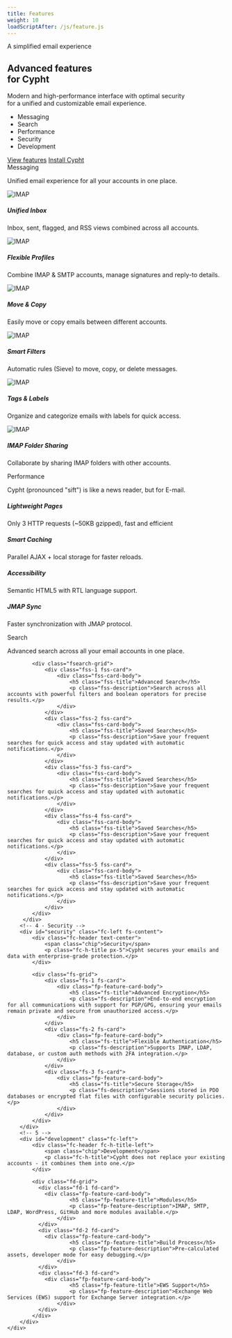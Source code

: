 ```yaml
---
title: Features
weight: 10
loadScriptAfter: /js/feature.js
---
```


<div class="d-flex flex-column justify-content-center gap-4">
    <section class="hero-features">
        <div class="hero-content text-center d-flex flex-column row-gap-4">
            <div class="d-flex flex-column gap-3">
                <div >
                    <span class="chip">A simplified email experience</span>
                </div>
                <h1 class="hero-title">
                    Advanced features <br> for Cypht
                </h1>
                <p class="hero-subtitle">
                    Modern and high-performance interface with optimal security <br>
                    for a unified and customizable email experience.
                </p>
            </div>    
            <div class="d-flex justify-center">
                <ul class="d-flex gap-2  flex-wrap">
                    <li><a>Messaging</a></li>
                    <li><a>Search</a></li>
                    <li><a>Performance</a></li>
                    <li><a>Security</a></li>
                    <li><a>Development</a></li>
                </ul>
            </div>
        </div>
        <div class="hero-buttons">
            <a href="#messaging" class="btn btn-dark py-2">View features</a>
            <a href="/download" class="btn btn-light py-2">Install Cypht</a>
        </div>
    </section>
<!--  -->
    <div class="d-flex flex-column align-items-center gap-8 w-full">
        <!-- 1 -->
        <div id="messaging" class="fc-left ml-5">
            <div  class="fc-header">
                <span class="chip">Messaging</span>
                <p class="fc-h-title fc-h-title-left">Unified email experience for all your accounts in one place.</p>
            </div>
            <div class="row row-cols-1 row-cols-md-2 row-cols-lg-3 g-4 mb-5">
                <div class="col">
                    <div class="fc-card">
                        <div class="fc-card-header">
                            <img src="/img/fc_1.png" alt="IMAP">
                        </div>
                        <div class="fc-card-body">
                            <h5 class="feature-title">Unified Inbox</h5>
                            <p class="feature-description">Inbox, sent, flagged, and RSS views combined across all accounts.</p>
                        </div>
                    </div>
                </div>
                <!--  -->
                <div class="col">
                    <div class="fc-card">
                        <div class="fc-card-header">
                            <img src="/img/fc_8.png" alt="IMAP">
                        </div>
                        <div class="fc-card-body">
                            <h5 class="feature-title">Flexible Profiles</h5>
                            <p class="feature-description">Combine IMAP & SMTP accounts, manage signatures and reply-to details.</p>
                        </div>
                    </div>
                </div>
                <!--  -->
                <div class="col">
                    <div class="fc-card">
                        <div class="fc-card-header">
                            <img src="/img/fc_4.png" alt="IMAP">
                        </div>
                        <div class="fc-card-body">
                            <h5 class="feature-title">Move & Copy</h5>
                            <p class="feature-description">Easily move or copy emails between different accounts.</p>
                        </div>
                    </div>
                </div>
                <!--  -->
                <div class="col">
                    <div class="fc-card">
                        <div class="fc-card-header">
                            <img src="/img/fc_3.png" alt="IMAP">
                        </div>
                        <div class="fc-card-body">
                            <h5 class="feature-title">Smart Filters</h5>
                            <p class="feature-description">Automatic rules (Sieve) to move, copy, or delete messages.</p>
                        </div>
                    </div>
                </div>
                <!--  -->
                <div class="col">
                    <div class="fc-card">
                        <div class="fc-card-header">
                            <img src="/img/fc_5.png" alt="IMAP">
                        </div>
                        <div class="fc-card-body">
                            <h5 class="feature-title">Tags & Labels</h5>
                            <p class="feature-description">Organize and categorize emails with labels for quick access.</p>
                        </div>
                    </div>
                </div>
                <!--  -->
                <div class="col">
                    <div class="fc-card">
                        <div class="fc-card-header">
                            <img src="/img/fc_7.png" alt="IMAP">
                        </div>
                        <div class="fc-card-body">
                            <h5 class="feature-title">IMAP Folder Sharing</h5>
                            <p class="feature-description">Collaborate by sharing IMAP folders with other accounts.</p>
                        </div>
                    </div>
                </div>
            </div>
        </div>
        <!-- Performance -->
        <div id="performance" class="fc-right">
            <div class="fc-header  d-flex flex-column align-items-center">
                <span class="chip">Performance</span>
                <p class="fc-h-title fc-h-title-center">Cypht (pronounced "sift") is like a news reader, but for E-mail.
                </p>
            </div>
            <div class="fp-grid">
                <div class="fp-feature-card fp-1">
                    <div class="fp-feature-card-body">
                        <h5 class="fp-feature-title">Lightweight Pages</h5>
                        <p class="fp-feature-description">Only 3 HTTP requests (~50KB gzipped), fast and efficient</p>
                    </div>
                </div>
                <div class="fp-feature-card fp-2">
                    <div class="fp-feature-card-body">
                        <h5 class="fp-feature-title">Smart Caching</h5>
                        <p class="fp-feature-description">Parallel AJAX + local storage for faster reloads.</p>
                    </div>
                </div>
                <div class="fp-feature-card fp-3">
                    <div class="fp-feature-card-body">
                        <h5 class="fp-feature-title">Accessibility</h5>
                        <p class="fp-feature-description">Semantic HTML5 with RTL language support.</p>
                    </div>
                </div>
                <div class="fp-feature-card fp-4">
                    <div class="fp-feature-card-body">
                        <h5 class="fp-feature-title">JMAP Sync</h5>
                        <p class="fp-feature-description">Faster synchronization with JMAP protocol.</p>
                    </div>
                </div>
            </div>
        </div>
        <!-- 2 -->
        <div id="search" class="fc-right">
            <div class="fc-header">
                <span class="chip">Search</span>
                <p class="fc-h-title fc-h-title-left">Advanced search across all your email accounts in one place.</p>
            </div>

            <div class="fsearch-grid">
                <div class="fss-1 fss-card">
                    <div class="fss-card-body">
                        <h5 class="fss-title">Advanced Search</h5>
                        <p class="fss-description">Search across all accounts with powerful filters and boolean operators for precise results.</p>
                    </div>
                </div>
                <div class="fss-2 fss-card">
                    <div class="fss-card-body">
                        <h5 class="fss-title">Saved Searches</h5>
                        <p class="fss-description">Save your frequent searches for quick access and stay updated with automatic notifications.</p>
                    </div>
                </div>
                <div class="fss-3 fss-card">
                    <div class="fss-card-body">
                        <h5 class="fss-title">Saved Searches</h5>
                        <p class="fss-description">Save your frequent searches for quick access and stay updated with automatic notifications.</p>
                    </div>
                </div>
                <div class="fss-4 fss-card">
                    <div class="fss-card-body">
                        <h5 class="fss-title">Saved Searches</h5>
                        <p class="fss-description">Save your frequent searches for quick access and stay updated with automatic notifications.</p>
                    </div>
                </div>
                <div class="fss-5 fss-card">
                    <div class="fss-card-body">
                        <h5 class="fss-title">Saved Searches</h5>
                        <p class="fss-description">Save your frequent searches for quick access and stay updated with automatic notifications.</p>
                    </div>
                </div>
            </div>
         </div>
        <!-- 4 - Security -->
        <div id="security" class="fc-left fs-content">
            <div class="fc-header text-center">
                <span class="chip">Security</span>
                <p class="fc-h-title px-5">Cypht secures your emails and data with enterprise-grade protection.</p>
            </div>

            <div class="fs-grid">
                <div class="fs-1 fs-card">
                    <div class="fp-feature-card-body">
                        <h5 class="fs-title">Advanced Encryption</h5>
                        <p class="fs-description">End-to-end encryption for all communications with support for PGP/GPG, ensuring your emails remain private and secure from unauthorized access.</p>
                    </div>
                </div>
                <div class="fs-2 fs-card">
                    <div class="fp-feature-card-body">
                        <h5 class="fs-title">Flexible Authentication</h5>
                        <p class="fs-description">Supports IMAP, LDAP, database, or custom auth methods with 2FA integration.</p>
                    </div>
                </div>
                <div class="fs-3 fs-card">
                    <div class="fp-feature-card-body">
                        <h5 class="fs-title">Secure Storage</h5>
                        <p class="fs-description">Sessions stored in PDO databases or encrypted flat files with configurable security policies.</p>
                    </div>
                </div>
            </div>
        </div>
        <!-- 5 -->
        <div id="development" class="fc-left">
            <div class="fc-header fc-h-title-left">
                <span class="chip">Development</span>
                <p class="fc-h-title">Cypht does not replace your existing accounts - it combines them into one.</p>
            </div>

            <div class="fd-grid">
              <div class="fd-1 fd-card">
                <div class="fp-feature-card-body">
                        <h5 class="fp-feature-title">Modules</h5>
                        <p class="fp-feature-description">IMAP, SMTP, LDAP, WordPress, GitHub and more modules available.</p>
                    </div>
              </div>
              <div class="fd-2 fd-card">
                <div class="fp-feature-card-body">
                        <h5 class="fp-feature-title">Build Process</h5>
                        <p class="fp-feature-description">Pre-calculated assets, developer mode for easy debugging.</p>
                    </div>
              </div>
              <div class="fd-3 fd-card">
                <div class="fp-feature-card-body">
                        <h5 class="fp-feature-title">EWS Support</h5>
                        <p class="fp-feature-description">Exchange Web Services (EWS) support for Exchange Server integration.</p>
                    </div>
              </div>
            </div>
        </div>
    </div>

</div>
